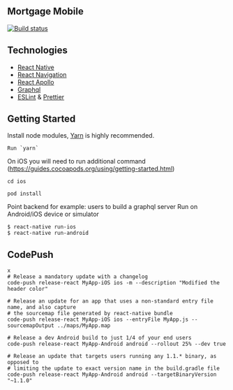 ## Mortgage Mobile
[![Build status](https://build.appcenter.ms/v0.1/apps/d408fa8d-012a-40b0-829a-4682f01db6ca/branches/master/badge)](https://appcenter.ms)

## Technologies

-   [React Native](https://facebook.github.io/react-native/)
-   [React Navigation](https://reactnavigation.org/)
-   [React Apollo](https://github.com/apollographql/react-apollo)
-   [Graphql](https://github.com/graphql/graphql-js)
-   [ESLint](https://github.com/eslint/eslint) & [Prettier](https://github.com/prettier/prettier)

## Getting Started

Install node modules, [Yarn](https://yarnpkg.com/en/) is highly recommended.

```
Run `yarn`
```

On iOS you will need to run additional command (https://guides.cocoapods.org/using/getting-started.html)
```
cd ios

pod install

```


Point backend for example: users to build a graphql server
Run on Android/iOS device or simulator

```
$ react-native run-ios
$ react-native run-android
```


## CodePush

```
x
# Release a mandatory update with a changelog
code-push release-react MyApp-iOS ios -m --description "Modified the header color"

# Release an update for an app that uses a non-standard entry file name, and also capture
# the sourcemap file generated by react-native bundle
code-push release-react MyApp-iOS ios --entryFile MyApp.js --sourcemapOutput ../maps/MyApp.map

# Release a dev Android build to just 1/4 of your end users
code-push release-react MyApp-Android android --rollout 25% --dev true

# Release an update that targets users running any 1.1.* binary, as opposed to
# limiting the update to exact version name in the build.gradle file
code-push release-react MyApp-Android android --targetBinaryVersion "~1.1.0"

```
